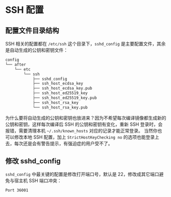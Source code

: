 # SSH 配置
## 配置文件目录结构

SSH 相关的配置都在 `/etc/ssh` 这个目录下，`sshd_config` 是主要配置文件，其余是自动生成的公钥和密钥文件：

```txt
config
└── after
    └── etc
        └── ssh
            ├── sshd_config
            ├── ssh_host_ecdsa_key
            ├── ssh_host_ecdsa_key.pub
            ├── ssh_host_ed25519_key
            ├── ssh_host_ed25519_key.pub
            ├── ssh_host_rsa_key
            └── ssh_host_rsa_key.pub
```

为什么要将自动生成的公钥和密钥也放进来？因为不希望每次编译镜像都生成新的公钥和密钥，这样每次编译后 SSH 的公钥和密钥有变化，重新 SSH 登录时，会报错，需要清理本机 `~/.ssh/known_hosts` 对应的记录才能正常登录。 当然你也可以修改本地 SSH 配置，加上 `StrictHostKeyChecking no` 的选项也能登录上去，每次还是会有警告提示，有强迫症的用户受不了。

## 修改 sshd_config

`sshd_config` 中最关键的配置是修改打开端口号，默认是 22，修改成其它端口避免与宿主机 SSH 端口冲突：

```txt title="config/after/etc/ssh/sshd_config"
Port 36001
```
